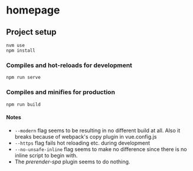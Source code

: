 # homepage

## Project setup

    nvm use
    npm install

### Compiles and hot-reloads for development

    npm run serve

### Compiles and minifies for production

    npm run build

#### Notes

* `--modern` flag seems to be resulting in no different build at all. Also it breaks because of webpack's copy plugin in vue.config.js
* `--https` flag fails hot reloading etc. during development
* `--no-unsafe-inline` flag seems to make no difference since there is no inline script to begin with.
* The _prerender-spa_ plugin seems to do nothing.
